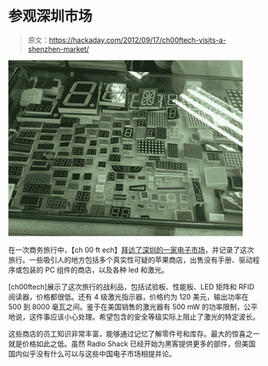 # 参观深圳市场

> 原文：<https://hackaday.com/2012/09/17/ch00ftech-visits-a-shenzhen-market/>

[![](img/4e289329cbe23c774ac0719516b5d0c3.png "IMG_0423")](http://hackaday.com/?attachment_id=85393)

在一次商务旅行中，【ch 00 ft ech】[拜访了深圳的一家电子市场](http://ch00ftech.com/2012/09/10/china-is-awesome/ "ch00ftech - China Is Awesome")，并记录了这次旅行。一些吸引人的地方包括多个真实性可疑的苹果商店，出售没有手册、驱动程序或包装的 PC 组件的商店，以及各种 led 和激光。

[ch00ftech]展示了这次旅行的战利品，包括试验板、性能板、LED 矩阵和 RFID 阅读器，价格都很低。还有 4 级激光指示器，价格约为 120 美元，输出功率在 500 到 8000 毫瓦之间。鉴于在美国销售的激光器有 500 mW 的功率限制，公平地说，这件事应该小心处理。希望包含的安全等级实际上阻止了激光的特定波长。

这些商店的员工知识非常丰富，能够通过记忆了解零件号和库存。最大的惊喜之一就是价格如此之低。虽然 Radio Shack 已经开始为黑客提供更多的部件，但美国国内似乎没有什么可以与这些中国电子市场相提并论。